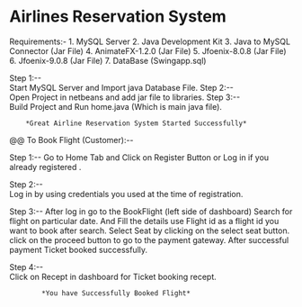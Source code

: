 # Airlines Reservation System
					
Requirements:-
		1. MySQL Server
		2. Java Development Kit
		3. Java to MySQL Connector (Jar File)
		4. AnimateFX-1.2.0 (Jar File)
		5. Jfoenix-8.0.8 (Jar File)
		6. Jfoenix-9.0.8 (Jar File)
		7. DataBase (Swingapp.sql)
						
						
Step 1:--	
		Start MySQL Server and Import java Database File.
Step 2:-- 		
		Open Project in netbeans and add  jar file to libraries.
Step 3:-- 					
		Build Project and Run home.java (Which is main java file).

		
		*Great Airline Reservation System Started Successfully*
		
		
@@ To Book Flight (Customer):--

Step 1:--
		Go to Home Tab and Click on Register Button or Log in if you already registered .
		
Step 2:--		
		Log in by using credentials you used at the time of registration. 

Step 3:--
		After log in go to the BookFlight (left side of dashboard)
		Search for flight on particular date.
		And Fill the details use Flight id as a flight id you want to book after search.
		Select Seat by clicking on the select seat button.
		click  on the proceed button to go to the payment gateway.
		After successful payment Ticket booked successfully.

Step 4:--		
		Click on Recept in dashboard for Ticket booking recept.
		
			*You have Successfully Booked Flight*
